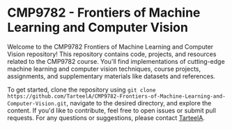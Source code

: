 # CMP9782 - Frontiers of Machine Learning and Computer Vision

Welcome to the CMP9782 Frontiers of Machine Learning and Computer Vision repository! This repository contains code, projects, and resources related to the CMP9782 course. You'll find implementations of cutting-edge machine learning and computer vision techniques, course projects, assignments, and supplementary materials like datasets and references.

To get started, clone the repository using `git clone https://github.com/TarteelA/CMP9782-Frontiers-of-Machine-Learning-and-Computer-Vision.git`, navigate to the desired directory, and explore the content. If you'd like to contribute, feel free to open issues or submit pull requests. For any questions or suggestions, please contact [TarteelA](https://github.com/TarteelA).
